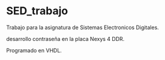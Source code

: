 # SED_trabajo
Trabajo para la asignatura de Sistemas Electronicos Digitales.

desarrollo contraseña en la placa Nexys 4 DDR.

Programado en VHDL.
